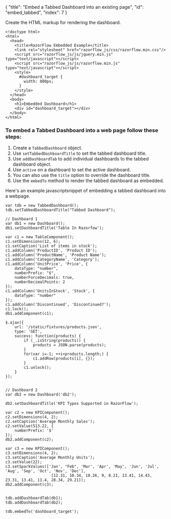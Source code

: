 <meta>
{
    "title": "Embed a Tabbed Dashboard into an existing page",
    "id": "embed_tabbed",
    "index": 7
}
</meta>

Create the HTML markup for rendering the dashboard.
~~~
<!doctype html>
<html>
  <head>
    <title>RazorFlow Embedded Example</title>
    <link rel="stylesheet" href="razorflow_js/css/razorflow.min.css"/>
    <script src="razorflow_js/js/jquery.min.js" type="text/javascript"></script>
    <script src="razorflow_js/js/razorflow.min.js" type="text/javascript"></script>
    <style>
      #dashboard_target {
        width: 800px;
      }
    </style>
  </head>
  <body>
    <h1>Embedded Dashboard</h1>
    <div id="dashboard_target"></div>
  </body>
</html>
~~~

### To embed a Tabbed Dashboard into a web page follow these steps:

1. Create a `TabbedDashboard` object.
2. Use `setTabbedDashboardTitle` to set the tabbed dashboard title.
3. Use `addDashboardTab` to add individual dashboards to the tabbed dashboard object.
4. Use `active` on a dashboard to set the active dashboard.
5. You can also use the `title` option to override the dashboard title.
5. Use the `embedTo` method to render the tabbed dashboard as embedded.


Here's an example javascriptsnippet of embedding a tabbed dashboard into a webpage.
~~~
var tdb = new TabbedDashboard();
tdb.setTabbedDashboardTitle("Tabbed Dashboard");

// Dashboard 1 
var db1 = new Dashboard();
db1.setDashboardTitle('Table In Razorfow');

var c1 = new TableComponent();
c1.setDimensions(12, 6);
c1.setCaption('List of items in stock');
c1.addColumn('ProductID', 'Product ID');
c1.addColumn('ProductName', 'Product Name');
c1.addColumn('CategoryName', 'Category');
c1.addColumn('UnitPrice', 'Price', {
    dataType: "number",
    numberPrefix: "$",
    numberForceDecimals: true,
    numberDecimalPoints: 2
});
c1.addColumn('UnitsInStock', 'Stock', {
    dataType: "number"
});
c1.addColumn('Discontinued', 'Discontinued?');
c1.lock();
db1.addComponent(c1);

$.ajax({
    url: '/static/fixtures/products.json',
    type: 'GET',
    success: function(products) {
        if (_.isString(products)) {
            products = JSON.parse(products);
        }
        for(var i=-1; ++i<products.length;) {
            c1.addRow(products[i], {});
        }
        c1.unlock();
    }
});


// Dashboard 2
var db2 = new Dashboard('db2');

db2.setDashboardTitle('KPI Types Supported in RazorFlow');

var c2 = new KPIComponent();
c2.setDimensions(4, 2);
c2.setCaption('Average Monthly Sales');
c2.setValue(513.22, {
    numberPrefix: '$'
});
db2.addComponent(c2);

var c3 = new KPIComponent();
c3.setDimensions(4, 2);
c3.setCaption('Average Monthly Units');
c3.setValue(22);
c3.setSparkValues(['Jan', "Feb", 'Mar', 'Apr', 'May', 'Jun', 'Jul', 'Aug', 'Sep', 'Oct', 'Nov', 'Dec'], 
                    [12.31, 10.34, 10.26, 9, 8.21, 13.41, 14.43, 23.31, 13.41, 11.4, 28.34, 29.21]);
db2.addComponent(c3);


tdb.addDashboardTab(db1);
tdb.addDashboardTab(db2);

tdb.embedTo('dashboard_target');
~~~

